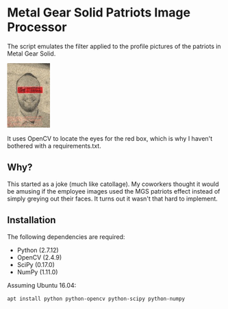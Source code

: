# Metal Gear Solid Patriots Image Processor

The script emulates the filter applied to the profile pictures of the patriots in Metal Gear Solid.

![sample output](sample-output.jpg)

It uses OpenCV to locate the eyes for the red box, which is why I haven't bothered with a requirements.txt.

## Why?

This started as a joke (much like catollage). My coworkers thought it would be amusing if the employee images used the MGS patriots effect instead of simply greying out their faces. It turns out it wasn't that hard to implement.

## Installation

The following dependencies are required:

- Python (2.7.12)
- OpenCV (2.4.9)
- SciPy (0.17.0)
- NumPy (1.11.0)

Assuming Ubuntu 16.04:

```
apt install python python-opencv python-scipy python-numpy
```
